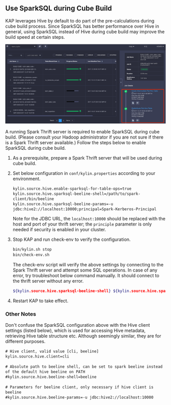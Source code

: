 ## Use SparkSQL during Cube Build

KAP leverages Hive by default to do part of the pre-calculations during cube build process. Since SparkSQL has better performance over Hive in general, using SparkSQL instead of Hive during cube build may improve the build speed at certain steps.

![sparksql_build_step](images/use_sparksql_during_cube_build/sparksql_flat_table.png)


A running Spark Thrift server is required to enable SparkSQL during cube build. (Please consult your Hadoop administrator if you are not sure if there is a Spark Thrift server available.) Follow the steps below to enable SparkSQL during cube build.

1. As a prerequisite, prepare a Spark Thrift server that will be used during cube build.

2. Set below configuration in `conf/kylin.properties` according to your environment.

   ```properties
   kylin.source.hive.enable-sparksql-for-table-ops=true
   kylin.source.hive.sparksql-beeline-shell=/path/to/spark-client/bin/beeline
   kylin.source.hive.sparksql-beeline-params=-u jdbc:hive2://localhost:10000;principal=Spark-Kerberos-Principal
   ```

   Note for the JDBC URL, the `localhost:10000` should be replaced with the host and port of your thrift server; the `principle` parameter is only needed if security is enabled in your cluster.

3. Stop KAP and run check-env to verify the configuration.

   ```sh
   bin/kylin.sh stop
   bin/check-env.sh
   ```

   The check-env script will verify the above settings by connecting to the Spark Thrift server and attempt some SQL operations. In case of any error, try troubleshoot below command manually. It should connect to the thrift server without any error.

   ```sh
   ${kylin.source.hive.sparksql-beeline-shell} ${kylin.source.hive.sparksql-beeline-params}
   ```

4. Restart KAP to take effect.



### Other Notes

Don't confuse the SparkSQL configuration above with the Hive client settings (listed below), which is used for accessing Hive metadata, retrieving Hive table structure etc. Although seemingly similar, they are for different purposes.

```properties
# Hive client, valid value [cli, beeline]
kylin.source.hive.client=cli

# Absolute path to beeline shell, can be set to spark beeline instead of the default hive beeline on PATH
#kylin.source.hive.beeline-shell=beeline

# Parameters for beeline client, only necessary if hive client is beeline
#kylin.source.hive.beeline-params=-u jdbc:hive2://localhost:10000

```

